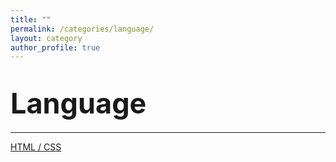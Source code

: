 ```yaml
---
title: ""
permalink: /categories/language/
layout: category
author_profile: true
---
```


# <span style="font-size: 45px">Language</span>

---

<a href="https://nam-ki-bok.github.io/categories/HTML/">HTML / CSS</a>

